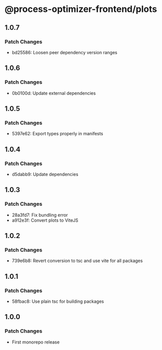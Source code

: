 # @process-optimizer-frontend/plots

## 1.0.7

### Patch Changes

- bd25586: Loosen peer dependency version ranges

## 1.0.6

### Patch Changes

- 0b0100d: Update external dependencies

## 1.0.5

### Patch Changes

- 5397e62: Export types properly in manifests

## 1.0.4

### Patch Changes

- d5dabb9: Update dependencies

## 1.0.3

### Patch Changes

- 28a3fd7: Fix bundling error
- a912e3f: Convert plots to ViteJS

## 1.0.2

### Patch Changes

- 739e6b8: Revert conversion to tsc and use vite for all packages

## 1.0.1

### Patch Changes

- 58fbac8: Use plain tsc for building packages

## 1.0.0

### Patch Changes

- First monorepo release
